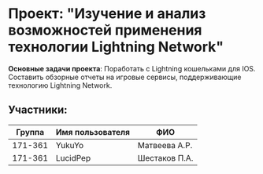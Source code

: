 # Проект: "Изучение и анализ возможностей применения технологии Lightning Network"
<b>Основные задачи проекта</b>: Поработать с Lightning кошельками для IOS. Составить обзорные отчеты на игровые сервисы, поддерживающие технологию Lightning Network.
## Участники:

  | Группа  | Имя пользователя | ФИО              |
  |---------|------------------|------------------|
  | 171-361 | YukuYo           | Матвеева А.Р.    |
  | 171-361 | LucidPep         | Шестаков П.А.    |
